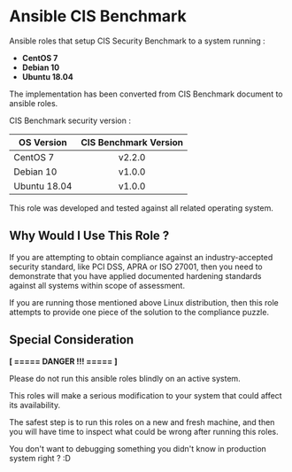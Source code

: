 Ansible CIS Benchmark
=====================

Ansible roles that setup CIS Security Benchmark to a system running :

* **CentOS 7**
* **Debian 10**
* **Ubuntu 18.04**

The implementation has been converted from CIS Benchmark document to ansible roles.

CIS Benchmark security version :

| OS Version | CIS Benchmark Version |
| ---------- | :---: |
| CentOS 7 | v2.2.0 |
| Debian 10 | v1.0.0 |
| Ubuntu 18.04 | v1.0.0 |

This role was developed and tested against all related operating system.

## Why Would I Use This Role ?

If you are attempting to obtain compliance against an industry-accepted security standard, like PCI DSS, APRA or ISO 27001, then you need to demonstrate that you have applied documented hardening standards against all systems within scope of assessment.

If you are running those mentioned above Linux distribution, then this role attempts to provide one piece of the solution to the compliance puzzle.

## Special Consideration

**[ ===== DANGER !!! ===== ]**

Please do not run this ansible roles blindly on an active system.

This roles will make a serious modification to your system that could affect its availability.

The safest step is to run this roles on a new and fresh machine, and then you will have time to inspect what could be wrong after running this roles.

You don't want to debugging something you didn't know in production system right ? :D